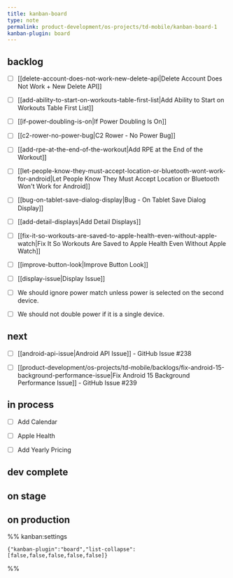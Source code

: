 ```yaml
---
title: kanban-board
type: note
permalink: product-development/os-projects/td-mobile/kanban-board-1
kanban-plugin: board
---
```


## backlog

- [ ] [[delete-account-does-not-work-new-delete-api|Delete Account Does Not Work + New Delete API]]
- [ ] [[add-ability-to-start-on-workouts-table-first-list|Add Ability to Start on Workouts Table First List]]
- [ ] [[if-power-doubling-is-on|If Power Doubling Is On]]
- [ ] [[c2-rower-no-power-bug|C2 Rower - No Power Bug]]
- [ ] [[add-rpe-at-the-end-of-the-workout|Add RPE at the End of the Workout]]
- [ ] [[let-people-know-they-must-accept-location-or-bluetooth-wont-work-for-android|Let People Know They Must Accept Location or Bluetooth Won't Work for Android]]
- [ ] [[bug-on-tablet-save-dialog-display|Bug - On Tablet Save Dialog Display]]
- [ ] [[add-detail-displays|Add Detail Displays]]
- [ ] [[fix-it-so-workouts-are-saved-to-apple-health-even-without-apple-watch|Fix It So Workouts Are Saved to Apple Health Even Without Apple Watch]]
- [ ] [[improve-button-look|Improve Button Look]]
- [ ] [[display-issue|Display Issue]]
- [ ] We should ignore power match unless power is selected on the second device.
- [ ] We should not double power if it is a single device.


## next

- [ ] [[android-api-issue|Android API Issue]] - GitHub Issue #238
- [ ] [[product-development/os-projects/td-mobile/backlogs/fix-android-15-background-performance-issue|Fix Android 15 Background Performance Issue]] - GitHub Issue #239


## in process

- [ ] Add Calendar
- [ ] Apple Health
- [ ] Add Yearly Pricing


## dev complete



## on stage



## on production





%% kanban:settings
```
{"kanban-plugin":"board","list-collapse":[false,false,false,false,false]}
```
%%